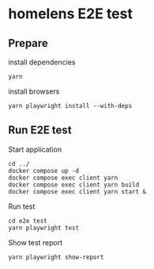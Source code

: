 # homelens E2E test

## Prepare

install dependencies

```
yarn
```

install browsers

```
yarn playwright install --with-deps
```

## Run E2E test

Start application

```
cd ../
docker compose up -d
docker compose exec client yarn
docker compose exec client yarn build
docker compose exec client yarn start &
```

Run test

```
cd e2e test
yarn playwright test
```

Show test report

```
yarn playwright show-report
```
